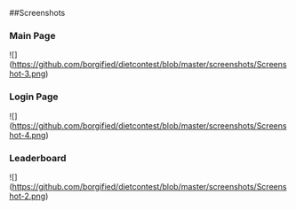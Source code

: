 ##Screenshots

### Main Page
![] (https://github.com/borgified/dietcontest/blob/master/screenshots/Screenshot-3.png)


### Login Page
![] (https://github.com/borgified/dietcontest/blob/master/screenshots/Screenshot-4.png)


### Leaderboard
![] (https://github.com/borgified/dietcontest/blob/master/screenshots/Screenshot-2.png)
